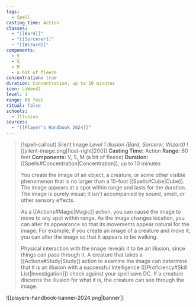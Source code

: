 ```yaml
---
tags:
  - Spell
casting_time: Action
classes:
  - "[[Bard]]"
  - "[[Sorcerer]]"
  - "[[Wizard]]"
components:
  - V
  - S
  - M
  - a bit of fleece
concentration: true
duration: Concentration, up to 10 minutes
icon: LiWand2
level: 1
range: 60 feet
ritual: false
schools:
  - Illusion
sources: 
  - "[[Player's Handbook 2024]]"
---
```

>[!spell-callout] Silent Image
>_Level 1 Illusion (Bard, Sorcerer, Wizard)_
>![[silent-image.png|float-right|200]]
>**Casting Time:** Action
>**Range:** 60 feet
>**Components:** V, S, M (a bit of fleece)
>**Duration:** [[Spells#Concentration\|Concentration]], up to 10 minutes
>
>You create the image of an object, a creature, or some other visible phenomenon that is no larger than a 15-foot [[Spells#Cube\|Cube]]. The image appears at a spot within range and lasts for the duration. The image is purely visual; it isn't accompanied by sound, smell, or other sensory effects.
>
>As a [[Actions#Magic\|Magic]] action, you can cause the image to move to any spot within range. As the image changes location, you can alter its appearance so that its movements appear natural for the image. For example, if you create an image of a creature and move it, you can alter the image so that it appears to be walking.
>
>Physical interaction with the image reveals it to be an illusion, since things can pass through it. A creature that takes a [[Actions#Study\|Study]] action to examine the image can determine that it is an illusion with a successful Intelligence ([[Proficiency#Skill List\|Investigation]]) check against your spell save DC. If a creature discerns the illusion for what it is, the creature can see through the image.


![[players-handbook-banner-2024.png|banner]]